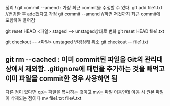 정리 !
git commit --amend
: 가장 최근 commit을 수정할 수 있다.
git add file1.txt //변경한 후 add했다고 가정
git commit --amend 
//하면 저것까지 최근 commit에 포함하여 들어감

git reset HEAD <파일>
 staged ==> unstaged상태로 변화
 git reset HEAD file1.txt

git checkout -- <파일>
 unstaged 변경상태 취소
 git checkout -- file1.txt

 git rm --cached <file>:
이미 commit된 파일을 Git의 관리대상에서
제외함.
.gitignore에 패턴을 추가하는 것을 빼먹고 이미 파일을
commit한 경우 사용하면 됨
-------------------------------------------
다른 점이 있다면 cp는 파일을 복사하는 것이고 mv는 파일 이동인데 이동 시 원본 파일이 삭제되는 점이다
mv file1.txt fileA.txt
